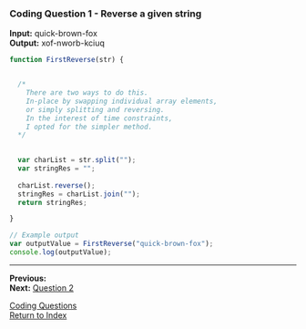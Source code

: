 ### Coding Question 1 - Reverse a given string

**Input:** quick-brown-fox  
**Output:** xof-nworb-kciuq

```javascript
function FirstReverse(str) { 


  /*
    There are two ways to do this.
    In-place by swapping individual array elements,
    or simply splitting and reversing.
    In the interest of time constraints,
    I opted for the simpler method.
  */

  
  var charList = str.split("");
  var stringRes = "";
  
  charList.reverse();
  stringRes = charList.join("");
  return stringRes;

}

// Example output
var outputValue = FirstReverse("quick-brown-fox");
console.log(outputValue);
```

---

**Previous:**  
**Next:** [Question 2](./2-capitalize_words.md)

[Coding Questions](./readme.md)  
[Return to Index](../../readme.md)

